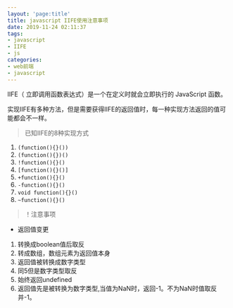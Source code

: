 ```yaml
---
layout: 'page:title'
title: javascript IIFE使用注意事项
date: 2019-11-24 02:11:37
tags:
- javascript
- IIFE
- js
categories:
- web前端
- javascript
---
```

<!--excerpt-->
IIFE（ 立即调用函数表达式）是一个在定义时就会立即执行的  JavaScript 函数。

实现IIFE有多种方法，但是需要获得IIFE的返回值时，每一种实现方法返回的值可能都会不一样。
<!--more-->
>已知IIFE的8种实现方式 

1. `(function(){}())` 
2. `(function(){})()`
3. `!function(){}()`
4. `[function(){}()]`
5. `+function(){}()`
6. `-function(){}()`
7. `void function(){}()`
8. `~function(){}()`
   
>！注意事项
* 返回值变更
1. 转换成boolean值后取反
2. 转成数组，数组元素为返回值本身
3. 返回值被转换成数字类型
4. 同5但是数字类型取反
5. 始终返回undefined
6. 返回值先是被转换为数字类型,当值为NaN时，返回-1。不为NaN时值取反并-1。
